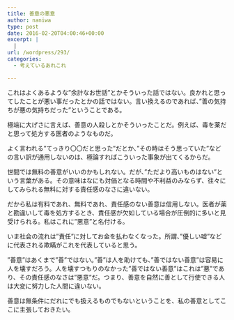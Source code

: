 ```yaml
---
title: 善意の悪意
author: naniwa
type: post
date: 2016-02-20T04:00:46+00:00
excerpt: |
  |
url: /wordpress/293/
categories:
  - 考えているあれこれ

---
```

これはよくあるような”余計なお世話”とかそういった話ではない。良かれと思ってしたことが悪い事だったとかの話ではない。言い換えるのであれば、”善の気持ちが悪の気持ちだった”ということである。
  
極端に大げさに言えば、善意の人殺しとかそういったことだ。例えば、毒を薬だと思って処方する医者のようなものだ。
  
よく言われる”てっきり〇〇だと思った”だとか、”その時はそう思っていた”などの言い訳が通用しないのは、極論すればこういった事象が出てくるからだ。

世間では無料の善意がいいのかもしれない。だが、”ただより高いものはない”という言葉がある。その意味はなにも対価となる時間や不利益のみならず、往々にしてみられる無料に対する責任感のなさに違いない。

だから私は有料であれ、無料であれ、責任感のない善意は信用しない。医者が薬と勘違いして毒を処方するとき、責任感が欠如している場合が圧倒的に多いと見受けられる。私はこれに”悪意”と名付ける。
  
いま社会の流れは”責任”に対してお金を払わなくなった。所謂、”優しい嘘”などに代表される欺瞞がこれを代表していると思う。

”善意”はあくまで”善”ではない。”善”は人を助けても、”善ではない善意”は容易に人を壊すだろう。人を壊すつもりのなかった”善ではない善意”はこれは”悪”であり、その責任感のなさは”悪意”だ。つまり、善意を自然に善として行使できる人は大変に努力した人間に違いない。

善意は無条件にだれにでも扱えるものでもないということを、私の善意としてここに主張しておきたい。